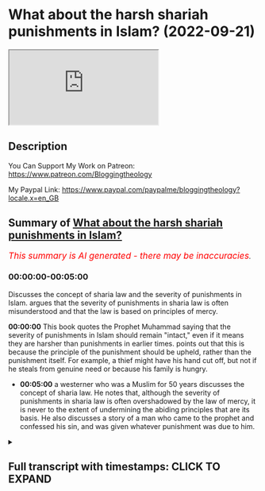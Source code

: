 # What about the harsh shariah punishments in Islam? (2022-09-21)

<iframe loading='lazy' allow='autoplay' src='https://www.youtube.com/embed/cKdJ0etaI2g'></iframe>

## Description

You Can Support My Work on Patreon:
https://www.patreon.com/Bloggingtheology

My Paypal Link: 
https://www.paypal.com/paypalme/bloggingtheology?locale.x=en_GB

## Summary of [What about the harsh shariah punishments in Islam?](https://www.youtube.com/watch?v=cKdJ0etaI2g)


*<span style="color:red; font-size:125%">This summary is AI generated - there may be inaccuracies</span>. [](/)*

### <a onclick="modifyYTiframeseektime('0')">00:00:00-00:05:00</a>

Discusses the concept of sharia law and the severity of punishments in Islam.  argues that the severity of punishments in sharia law is often misunderstood and that the law is based on principles of mercy.

**<a onclick="modifyYTiframeseektime('0')">00:00:00</a>** This book quotes the Prophet Muhammad saying that the severity of punishments in Islam should remain "intact," even if it means they are harsher than punishments in earlier times. points out that this is because the principle of the punishment should be upheld, rather than the punishment itself. For example, a thief might have his hand cut off, but not if he steals from genuine need or because his family is hungry.
* **<a onclick="modifyYTiframeseektime('300')">00:05:00</a>**  a westerner who was a Muslim for 50 years discusses the concept of sharia law. He notes that, although the severity of punishments in sharia law is often overshadowed by the law of mercy, it is never to the extent of undermining the abiding principles that are its basis. He also discusses a story of a man who came to the prophet and confessed his sin, and was given whatever punishment was due to him.

<details><summary><h2>Full transcript with timestamps: CLICK TO EXPAND</h2></summary>

<a onclick="modifyYTiframeseektime('3')">0:00:03</a> people in the west are often horrified  
<a onclick="modifyYTiframeseektime('5')">0:00:05</a> by the idea of sharia law  
<a onclick="modifyYTiframeseektime('8')">0:00:08</a> particularly the harsh punishments that  
<a onclick="modifyYTiframeseektime('11')">0:00:11</a> are mandated for certain offences  
<a onclick="modifyYTiframeseektime('14')">0:00:14</a> and i think there's often a  
<a onclick="modifyYTiframeseektime('15')">0:00:15</a> misunderstanding uh in the west about  
<a onclick="modifyYTiframeseektime('17')">0:00:17</a> these punishments and to explain why i  
<a onclick="modifyYTiframeseektime('20')">0:00:20</a> just want to share a few words from uh  
<a onclick="modifyYTiframeseektime('22')">0:00:22</a> this book by guy eaton a celebrated  
<a onclick="modifyYTiframeseektime('25')">0:00:25</a> english muslim uh convert and writer  
<a onclick="modifyYTiframeseektime('29')">0:00:29</a> and diplomat the book's called islam and  
<a onclick="modifyYTiframeseektime('31')">0:00:31</a> the destiny of man and he briefly  
<a onclick="modifyYTiframeseektime('34')">0:00:34</a> addresses this misunderstanding in ways  
<a onclick="modifyYTiframeseektime('36')">0:00:36</a> that are quite helpful i think and on  
<a onclick="modifyYTiframeseektime('39')">0:00:39</a> page 185  
<a onclick="modifyYTiframeseektime('41')">0:00:41</a> he writes as follows  
<a onclick="modifyYTiframeseektime('44')">0:00:44</a> the harsh punishments imposed under  
<a onclick="modifyYTiframeseektime('47')">0:00:47</a> islamic law  
<a onclick="modifyYTiframeseektime('49')">0:00:49</a> though less harsh than those prevailing  
<a onclick="modifyYTiframeseektime('51')">0:00:51</a> in europe until comparatively recently  
<a onclick="modifyYTiframeseektime('54')">0:00:54</a> are the expression of principles which  
<a onclick="modifyYTiframeseektime('57')">0:00:57</a> cannot be changed to suit our  
<a onclick="modifyYTiframeseektime('59')">0:00:59</a> convenience  
<a onclick="modifyYTiframeseektime('61')">0:01:01</a> what matters however is not that the  
<a onclick="modifyYTiframeseektime('64')">0:01:04</a> punishment should be inflicted whenever  
<a onclick="modifyYTiframeseektime('66')">0:01:06</a> appropriate but the principle should  
<a onclick="modifyYTiframeseektime('69')">0:01:09</a> remain  
<a onclick="modifyYTiframeseektime('70')">0:01:10</a> intact the prophet told his people quote  
<a onclick="modifyYTiframeseektime('74')">0:01:14</a> to avert penalties by doubts  
<a onclick="modifyYTiframeseektime('78')">0:01:18</a> and any strategy which averts the  
<a onclick="modifyYTiframeseektime('81')">0:01:21</a> penalty without impugning the law is  
<a onclick="modifyYTiframeseektime('84')">0:01:24</a> legitimate  
<a onclick="modifyYTiframeseektime('86')">0:01:26</a> the tale is told of a lawyer in haroon's  
<a onclick="modifyYTiframeseektime('89')">0:01:29</a> time who rose to wealth and eminence  
<a onclick="modifyYTiframeseektime('92')">0:01:32</a> after devising a subtle legal argument  
<a onclick="modifyYTiframeseektime('96')">0:01:36</a> which saved the caliph from having to  
<a onclick="modifyYTiframeseektime('98')">0:01:38</a> charge his own son with adultery  
<a onclick="modifyYTiframeseektime('102')">0:01:42</a> the westerner might say that this  
<a onclick="modifyYTiframeseektime('104')">0:01:44</a> cunning lawyer earned himself a fortune  
<a onclick="modifyYTiframeseektime('107')">0:01:47</a> by twisting the law to suit his master  
<a onclick="modifyYTiframeseektime('111')">0:01:51</a> the muslim on the other hand approves  
<a onclick="modifyYTiframeseektime('114')">0:01:54</a> his conduct in that he found a way for  
<a onclick="modifyYTiframeseektime('117')">0:01:57</a> the caliph to show mercy  
<a onclick="modifyYTiframeseektime('120')">0:02:00</a> without offending against the majesty of  
<a onclick="modifyYTiframeseektime('122')">0:02:02</a> the law  
<a onclick="modifyYTiframeseektime('125')">0:02:05</a> the severity of the punishment for  
<a onclick="modifyYTiframeseektime('127')">0:02:07</a> adultery marks the gravity of this  
<a onclick="modifyYTiframeseektime('130')">0:02:10</a> offence against a society based on the  
<a onclick="modifyYTiframeseektime('134')">0:02:14</a> integrity of the family and its delicate  
<a onclick="modifyYTiframeseektime('137')">0:02:17</a> web of relationships  
<a onclick="modifyYTiframeseektime('140')">0:02:20</a> the existence of the penalty makes the  
<a onclick="modifyYTiframeseektime('142')">0:02:22</a> necessary point  
<a onclick="modifyYTiframeseektime('144')">0:02:24</a> but his application is made almost  
<a onclick="modifyYTiframeseektime('147')">0:02:27</a> impossible  
<a onclick="modifyYTiframeseektime('148')">0:02:28</a> except in cases of voluntary confession  
<a onclick="modifyYTiframeseektime('152')">0:02:32</a> by the proviso  
<a onclick="modifyYTiframeseektime('154')">0:02:34</a> that for  
<a onclick="modifyYTiframeseektime('155')">0:02:35</a> unimpeachable witnesses must have  
<a onclick="modifyYTiframeseektime('158')">0:02:38</a> observed the act in detail  
<a onclick="modifyYTiframeseektime('160')">0:02:40</a> and must submit to being flogged for  
<a onclick="modifyYTiframeseektime('163')">0:02:43</a> perjury if the case is still not proved  
<a onclick="modifyYTiframeseektime('168')">0:02:48</a> flogging is specified as the penalty for  
<a onclick="modifyYTiframeseektime('171')">0:02:51</a> a number of offenses but the law does  
<a onclick="modifyYTiframeseektime('174')">0:02:54</a> not specify what instrument is to be  
<a onclick="modifyYTiframeseektime('177')">0:02:57</a> used and in the early days of islam it  
<a onclick="modifyYTiframeseektime('180')">0:03:00</a> was often nothing more damaging than a  
<a onclick="modifyYTiframeseektime('183')">0:03:03</a> light sandal or the hem of a garment  
<a onclick="modifyYTiframeseektime('187')">0:03:07</a> this was still technically a flogging  
<a onclick="modifyYTiframeseektime('190')">0:03:10</a> the point was made and the law was  
<a onclick="modifyYTiframeseektime('193')">0:03:13</a> upheld  
<a onclick="modifyYTiframeseektime('195')">0:03:15</a> a thief may have his hand cut off  
<a onclick="modifyYTiframeseektime('198')">0:03:18</a> but not if he stole from genuine need or  
<a onclick="modifyYTiframeseektime('202')">0:03:22</a> because his family was hungry  
<a onclick="modifyYTiframeseektime('204')">0:03:24</a> or if he stole the property of the state  
<a onclick="modifyYTiframeseektime('208')">0:03:28</a> it's a little footnote here in guyan's  
<a onclick="modifyYTiframeseektime('210')">0:03:30</a> book and he writes unlike contemporary  
<a onclick="modifyYTiframeseektime('213')">0:03:33</a> advocates of nationalization the muslim  
<a onclick="modifyYTiframeseektime('216')">0:03:36</a> jurists of ancient times maintained with  
<a onclick="modifyYTiframeseektime('219')">0:03:39</a> perfect logic  
<a onclick="modifyYTiframeseektime('220')">0:03:40</a> that the pub that public property is  
<a onclick="modifyYTiframeseektime('223')">0:03:43</a> indeed public and therefore quite  
<a onclick="modifyYTiframeseektime('226')">0:03:46</a> different to private property  
<a onclick="modifyYTiframeseektime('228')">0:03:48</a> each citizen is part owner or whatever  
<a onclick="modifyYTiframeseektime('232')">0:03:52</a> belongs to the state and a man cannot  
<a onclick="modifyYTiframeseektime('234')">0:03:54</a> steal from himself  
<a onclick="modifyYTiframeseektime('238')">0:03:58</a> perjury even in a civil case is an  
<a onclick="modifyYTiframeseektime('241')">0:04:01</a> offense of the utmost gravity since it  
<a onclick="modifyYTiframeseektime('244')">0:04:04</a> is an offence against the law itself  
<a onclick="modifyYTiframeseektime('248')">0:04:08</a> and forensic skill  
<a onclick="modifyYTiframeseektime('250')">0:04:10</a> employed in an unjust cause is condemned  
<a onclick="modifyYTiframeseektime('256')">0:04:16</a> you bring disputes to me said the  
<a onclick="modifyYTiframeseektime('258')">0:04:18</a> prophet but it may be that some of you  
<a onclick="modifyYTiframeseektime('261')">0:04:21</a> are better able to put their case than  
<a onclick="modifyYTiframeseektime('264')">0:04:24</a> others  
<a onclick="modifyYTiframeseektime('265')">0:04:25</a> i have to decide on the evidence before  
<a onclick="modifyYTiframeseektime('268')">0:04:28</a> me  
<a onclick="modifyYTiframeseektime('269')">0:04:29</a> if i happen to expropriate the right of  
<a onclick="modifyYTiframeseektime('272')">0:04:32</a> anyone in favor of his brother  
<a onclick="modifyYTiframeseektime('275')">0:04:35</a> let not the latter take it for in that  
<a onclick="modifyYTiframeseektime('278')">0:04:38</a> case i have given him a piece of  
<a onclick="modifyYTiframeseektime('281')">0:04:41</a> hellfire  
<a onclick="modifyYTiframeseektime('282')">0:04:42</a> end quote  
<a onclick="modifyYTiframeseektime('285')">0:04:45</a> the position of a judge like that of a  
<a onclick="modifyYTiframeseektime('288')">0:04:48</a> ruler is unenviable  
<a onclick="modifyYTiframeseektime('291')">0:04:51</a> we are told by the chroniclers about a  
<a onclick="modifyYTiframeseektime('293')">0:04:53</a> certain pietist in abbasid times who  
<a onclick="modifyYTiframeseektime('297')">0:04:57</a> stormed into the caliph's uh audience  
<a onclick="modifyYTiframeseektime('300')">0:05:00</a> chamber and denounced him to his face  
<a onclick="modifyYTiframeseektime('303')">0:05:03</a> for tyranny and injustice  
<a onclick="modifyYTiframeseektime('306')">0:05:06</a> the best jihad the prophet once said is  
<a onclick="modifyYTiframeseektime('309')">0:05:09</a> a true word in the presence of a tyrant  
<a onclick="modifyYTiframeseektime('313')">0:05:13</a> the man had gone by the time the caliph  
<a onclick="modifyYTiframeseektime('316')">0:05:16</a> could devise a punishment sufficiently  
<a onclick="modifyYTiframeseektime('319')">0:05:19</a> cruel to meet his case  
<a onclick="modifyYTiframeseektime('322')">0:05:22</a> this was that he should be appointed a  
<a onclick="modifyYTiframeseektime('325')">0:05:25</a> judge  
<a onclick="modifyYTiframeseektime('326')">0:05:26</a> and an edict issue to the effect that no  
<a onclick="modifyYTiframeseektime('329')">0:05:29</a> judgment of his should be overruled by  
<a onclick="modifyYTiframeseektime('333')">0:05:33</a> any court of appeal  
<a onclick="modifyYTiframeseektime('336')">0:05:36</a> soldiers were sent to bring him back for  
<a onclick="modifyYTiframeseektime('338')">0:05:38</a> condemnation but he was never found  
<a onclick="modifyYTiframeseektime('343')">0:05:43</a> in islam the rigor of sharia law is  
<a onclick="modifyYTiframeseektime('346')">0:05:46</a> always overshadowed by the law of mercy  
<a onclick="modifyYTiframeseektime('351')">0:05:51</a> but never to the extent of undermining  
<a onclick="modifyYTiframeseektime('354')">0:05:54</a> the abiding principles which are its  
<a onclick="modifyYTiframeseektime('357')">0:05:57</a> basis  
<a onclick="modifyYTiframeseektime('359')">0:05:59</a> a certain man in medina came to the  
<a onclick="modifyYTiframeseektime('361')">0:06:01</a> prophet to confess as sin  
<a onclick="modifyYTiframeseektime('363')">0:06:03</a> and received whatever punishment was due  
<a onclick="modifyYTiframeseektime('366')">0:06:06</a> to him  
<a onclick="modifyYTiframeseektime('367')">0:06:07</a> for it was according to a hadith  
<a onclick="modifyYTiframeseektime('370')">0:06:10</a> better to blush in this world than in  
<a onclick="modifyYTiframeseektime('373')">0:06:13</a> the hereafter  
<a onclick="modifyYTiframeseektime('375')">0:06:15</a> he was asked if he could free a slave  
<a onclick="modifyYTiframeseektime('378')">0:06:18</a> but he could not he was asked if he  
<a onclick="modifyYTiframeseektime('381')">0:06:21</a> could fast two months  
<a onclick="modifyYTiframeseektime('383')">0:06:23</a> but he replied that he could not  
<a onclick="modifyYTiframeseektime('386')">0:06:26</a> finally he was asked if he would provide  
<a onclick="modifyYTiframeseektime('388')">0:06:28</a> food for the poor  
<a onclick="modifyYTiframeseektime('391')">0:06:31</a> when he replied that he could not he was  
<a onclick="modifyYTiframeseektime('393')">0:06:33</a> told to wait while the prophet  
<a onclick="modifyYTiframeseektime('395')">0:06:35</a> considered the matter  
<a onclick="modifyYTiframeseektime('398')">0:06:38</a> at this point someone came in with a  
<a onclick="modifyYTiframeseektime('400')">0:06:40</a> large basket of dates as a gift for the  
<a onclick="modifyYTiframeseektime('404')">0:06:44</a> prophet  
<a onclick="modifyYTiframeseektime('405')">0:06:45</a> who then presented them to the waiting  
<a onclick="modifyYTiframeseektime('407')">0:06:47</a> man and instructed him to give them as  
<a onclick="modifyYTiframeseektime('410')">0:06:50</a> sadaka that is as a gift to the needy  
<a onclick="modifyYTiframeseektime('414')">0:06:54</a> am i to give them to someone poorer than  
<a onclick="modifyYTiframeseektime('417')">0:06:57</a> myself messenger of allah ask the man  
<a onclick="modifyYTiframeseektime('421')">0:07:01</a> i swear by allah there is no poorer  
<a onclick="modifyYTiframeseektime('424')">0:07:04</a> family the mine between the two lava  
<a onclick="modifyYTiframeseektime('426')">0:07:06</a> plains of medina  
<a onclick="modifyYTiframeseektime('429')">0:07:09</a> the prophet laughed  
<a onclick="modifyYTiframeseektime('430')">0:07:10</a> until it is said his eye teeth were  
<a onclick="modifyYTiframeseektime('433')">0:07:13</a> visible and told the sinner  
<a onclick="modifyYTiframeseektime('436')">0:07:16</a> then give them to your family to eat  
<a onclick="modifyYTiframeseektime('442')">0:07:22</a> and the quote there really so i think  
<a onclick="modifyYTiframeseektime('443')">0:07:23</a> that's a fascinating a much more  
<a onclick="modifyYTiframeseektime('445')">0:07:25</a> holistic and truer insight into the  
<a onclick="modifyYTiframeseektime('449')">0:07:29</a> nature of sharia law and the hadood  
<a onclick="modifyYTiframeseektime('450')">0:07:30</a> punishments in their true setting  
<a onclick="modifyYTiframeseektime('453')">0:07:33</a> where mercy tempers  
<a onclick="modifyYTiframeseektime('455')">0:07:35</a> the rigor the harshness of the  
<a onclick="modifyYTiframeseektime('457')">0:07:37</a> punishments and if you want to read more  
<a onclick="modifyYTiframeseektime('459')">0:07:39</a> about this subject in this chapter i do  
<a onclick="modifyYTiframeseektime('461')">0:07:41</a> recommend you  
<a onclick="modifyYTiframeseektime('463')">0:07:43</a> read islam and the destiny of man one of  
<a onclick="modifyYTiframeseektime('465')">0:07:45</a> the the greatest books i think in the  
<a onclick="modifyYTiframeseektime('467')">0:07:47</a> english language on the subject of islam  
<a onclick="modifyYTiframeseektime('470')">0:07:50</a> written by a westerner who was a muslim  
<a onclick="modifyYTiframeseektime('473')">0:07:53</a> for 50 years actually at the time of his  
<a onclick="modifyYTiframeseektime('476')">0:07:56</a> death  
<a onclick="modifyYTiframeseektime('477')">0:07:57</a> several years ago  
<a onclick="modifyYTiframeseektime('478')">0:07:58</a> until next time  

</details>
